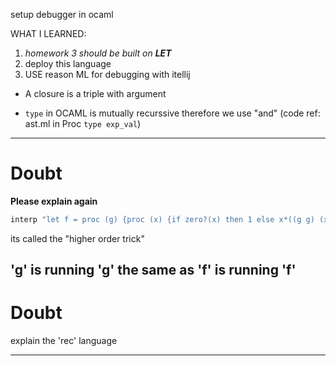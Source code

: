 setup debugger in ocaml

WHAT I LEARNED:

1) _homework 3 should be built on **LET**_
2) deploy this language  
3) USE reason ML for debugging with itellij

* A closure is a triple with argument

* `type` in OCAML is mutually recurssive therefore we use "and" (code ref: ast.ml in Proc `type exp_val`)


------------------------------------------------
# Doubt

**Please explain again**

```ocaml
interp "let f = proc (g) {proc (x) {if zero?(x) then 1 else x*((g g) (x-1)}} in ((f f) 5)";;
```
its called the "higher order trick"

'g' is running 'g' the same as 'f' is running 'f'
------------------------------------------------

# Doubt

explain the 'rec' language

------------------------------------------------

